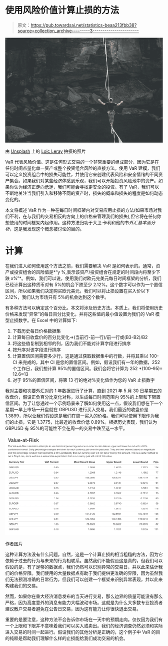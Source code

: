# 使用风险价值计算止损的方法

> 原文：<https://pub.towardsai.net/statistics-beaa213fbb38?source=collection_archive---------3----------------------->

![](img/447c5bf4322ad523e602a4ede1845eb6.png)

由 [Unsplash](https://unsplash.com/s/photos/risk?utm_source=unsplash&utm_medium=referral&utm_content=creditCopyText) 上的 [Loic Leray](https://unsplash.com/@loicleray?utm_source=unsplash&utm_medium=referral&utm_content=creditCopyText) 拍摄的照片

VaR 代表风险价值。这是任何形式交易的一个非常重要的组成部分，因为它是在任何时间点量化单一资产或整个投资组合风险的直接方法。使用 VaR 建模，我们可以定义投资组合中的损失可能性，并使用它来创建代表风险和安全情绪的不同资产集合。如果我们对某些经济体感到乐观，我们可以开始投资风险池中的资产。如果你认为经济正走向低迷，我们可能会寻找更安全的投资。有了 VaR，我们可以不断地关注当我们引入和移除不同的资产时，损失的概率和损失的程度是如何动态变化的。

本文将概述 VaR 作为一种在每日时间框架内对交易应用止损的方法(如果市场对我们不利，在与我们的交易相反的方向上的价格来管理我们的损失),但它将在任何你想使用的时间框架内起作用。这种方法归功于大卫·卡利和他的书*外汇基本面分析*，这是我发现这个概念被讨论的目的。

# 计算

在我们进入如何使用这个方法之前，我们需要解决 VaR 是如何表示的。通常，资产或投资组合的风险值是*“y %,表示该资产/投资组合在规定的时间段内将至少下跌 x%”*。例如，我们可以说，使用我们对欧元兑美元每日时间框架的分析，我们已经计算出这种货币对有 5%的机会下跌至少 2.12%。这个数字可以作为一个置信区间，所以如果我们决定购买欧元美元，我们可以将止损设置在买入价以下 2.12%，我们认为市场只有 5%的机会达到这个数字。

有多种方法可以确定这个百分比。本文将涉及历史方法。本质上，我们将使用历史价格来发现“异常”的每日百分比变化，并将这些值的最小值设置为我们的 VaR 模型止损数字。在 Excel 中的计算如下:

1.  下载历史每日价格数据集
2.  计算每日收盘价的百分比变化->(当前行-前一行)/前一行或(B3-B2)/B2
3.  将这些值复制到相邻的列，因为我们不能对计算字段进行排序
4.  按升序对该字段进行排序
5.  计算置信区间需要多少行。这是通过获取数据集中的行数，并将其乘以 100-CI 来完成的，其中 CI 是您的置信区间。例如，假设我们有一年的数据，252 个工作日，我们想计算 95%的置信区间。我们会将它计算为 252 *(100–95)= 12.6≈13
6.  对于 95%的置信区间，将第 13 行的绝对%变化值作为您的 VaR 止损数字

我对主要和次要外汇对的 1 年数据进行了计算，直到 2021 年 5 月 30 日星期五的收盘价，假设正负百分比变化对称，以生成每日时间范围内 95%的上限和下限置信区间。为了让您通过一个示例场景来了解如何使用这一点，假设我们想在下一个星期一早上市场一开盘就在 GBPUSD 进行买入交易。我们最近的收盘价是 1.3899，所以让我们假设这是我们在周一买入的价格。我们可以使用下限作为我们的止损，它是 1.3775，比最近的收盘价低 0.89%。根据历史表现，我们认为 GBPUSD 有 95%的可能性不会在周一的交易中跌至这一水平。

![](img/575eac1b6413f610b2ec5dd5cc11ba99.png)

作者图片

这种计算方法没有什么问题。自然，这是一个计算止损的相当粗糙的方法，因为它依赖于过去的行为与未来的行为相联系。虽然我们不能假设这是真的，但我们可以假设的是，有了足够的数据点，我们仍然可以识别异常的交易日，并以此来估计我们的价格界限。我们使用的大量数据点有助于我们提供更准确的界限，因为虽然我们无法预测准确的日常行为，但我们可以创建一个框架来识别异常表现，并以此来构建我们的交易。

然而，如果你在重大经济消息发布的当天进行交易，那么边界的质量可能没有那么严格，因为高度意外的消息有能力大幅波动市场。这就是为什么大多数专业投资者建议散户交易者避免在公告日交易，因为这有能力让你很快退出交易。

重要的是要注意，这种方法不会告诉你市场在一天中的预期走向。仅仅因为我们有一个上限和下限并不意味着我们可以买入或卖出。我们的经济调查仍然必须和实际进入交易的时间一起进行。假设我们的其他分析是正确的，这个例子中 VaR 的目的纯粹是帮助我们理解什么样的止损能给我们成功交易的机会。